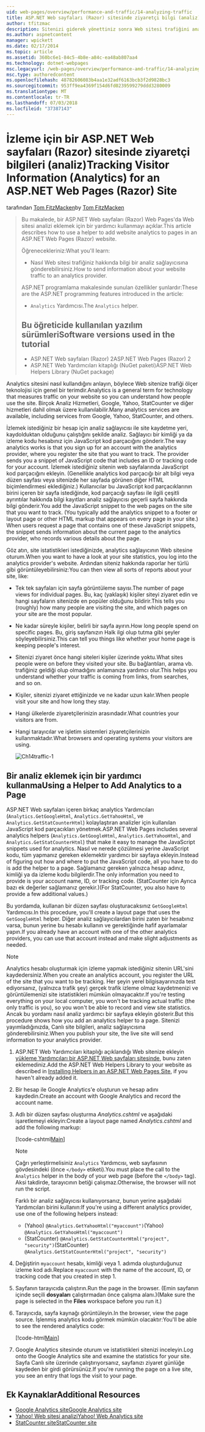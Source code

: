 ```yaml
---
uid: web-pages/overview/performance-and-traffic/14-analyzing-traffic
title: ASP.NET Web sayfaları (Razor) sitesinde ziyaretçi bilgi (analiz) izleme | Microsoft Docs
author: tfitzmac
description: Sitenizi giderek yönettiniz sonra Web sitesi trafiğini analiz etmek isteyebilirsiniz.
ms.author: aspnetcontent
manager: wpickett
ms.date: 02/17/2014
ms.topic: article
ms.assetid: 360bc6e1-84c5-4b8e-a84c-ea48ab807aa4
ms.technology: dotnet-webpages
msc.legacyurl: /web-pages/overview/performance-and-traffic/14-analyzing-traffic
msc.type: authoredcontent
ms.openlocfilehash: 48782606083b4aa1e32adf6163bcb3f2d9828bc3
ms.sourcegitcommit: 953ff9ea4369f154d6fd0239599279ddd3280009
ms.translationtype: MT
ms.contentlocale: tr-TR
ms.lasthandoff: 07/03/2018
ms.locfileid: "37387143"
---
```

<a name="tracking-visitor-information-analytics-for-an-aspnet-web-pages-razor-site"></a><span data-ttu-id="9fa7a-103">İzleme için bir ASP.NET Web sayfaları (Razor) sitesinde ziyaretçi bilgileri (analiz)</span><span class="sxs-lookup"><span data-stu-id="9fa7a-103">Tracking Visitor Information (Analytics) for an ASP.NET Web Pages (Razor) Site</span></span>
====================
<span data-ttu-id="9fa7a-104">tarafından [Tom FitzMacken](https://github.com/tfitzmac)</span><span class="sxs-lookup"><span data-stu-id="9fa7a-104">by [Tom FitzMacken](https://github.com/tfitzmac)</span></span>

> <span data-ttu-id="9fa7a-105">Bu makalede, bir ASP.NET Web sayfaları (Razor) Web Pages'da Web sitesi analizi eklemek için bir yardımcı kullanmayı açıklar.</span><span class="sxs-lookup"><span data-stu-id="9fa7a-105">This article describes how to use a helper to add website analytics to pages in an ASP.NET Web Pages (Razor) website.</span></span>
> 
> <span data-ttu-id="9fa7a-106">Öğrenecekleriniz:</span><span class="sxs-lookup"><span data-stu-id="9fa7a-106">What you'll learn:</span></span>
> 
> - <span data-ttu-id="9fa7a-107">Nasıl Web sitesi trafiğiniz hakkında bilgi bir analiz sağlayıcısına gönderebilirsiniz.</span><span class="sxs-lookup"><span data-stu-id="9fa7a-107">How to send information about your website traffic to an analytics provider.</span></span>
> 
> <span data-ttu-id="9fa7a-108">ASP.NET programlama makalesinde sunulan özellikler şunlardır:</span><span class="sxs-lookup"><span data-stu-id="9fa7a-108">These are the ASP.NET programming features introduced in the article:</span></span>
> 
> - <span data-ttu-id="9fa7a-109">`Analytics` Yardımcısı.</span><span class="sxs-lookup"><span data-stu-id="9fa7a-109">The `Analytics` helper.</span></span>
>   
> 
> ## <a name="software-versions-used-in-the-tutorial"></a><span data-ttu-id="9fa7a-110">Bu öğreticide kullanılan yazılım sürümleri</span><span class="sxs-lookup"><span data-stu-id="9fa7a-110">Software versions used in the tutorial</span></span>
> 
> 
> - <span data-ttu-id="9fa7a-111">ASP.NET Web sayfaları (Razor) 2</span><span class="sxs-lookup"><span data-stu-id="9fa7a-111">ASP.NET Web Pages (Razor) 2</span></span>
> - <span data-ttu-id="9fa7a-112">ASP.NET Web Yardımcıları kitaplığı (NuGet paketi)</span><span class="sxs-lookup"><span data-stu-id="9fa7a-112">ASP.NET Web Helpers Library (NuGet package)</span></span>


<span data-ttu-id="9fa7a-113">Analytics sitesini nasıl kullandığını anlayın, böylece Web sitenize trafiği ölçer teknolojisi için genel bir terimdir.</span><span class="sxs-lookup"><span data-stu-id="9fa7a-113">Analytics is a general term for technology that measures traffic on your website so you can understand how people use the site.</span></span> <span data-ttu-id="9fa7a-114">Birçok Analiz Hizmetleri, Google, Yahoo, StatCounter ve diğer hizmetleri dahil olmak üzere kullanılabilir.</span><span class="sxs-lookup"><span data-stu-id="9fa7a-114">Many analytics services are available, including services from Google, Yahoo, StatCounter, and others.</span></span>

<span data-ttu-id="9fa7a-115">İzlemek istediğiniz bir hesap için analiz sağlayıcısı ile site kaydetme yeri, kaydolduktan olduğunu çalıştığını şekilde analiz. Sağlayıcı bir kimliği ya da izleme kodu hesabınız için JavaScript kod parçacığını gönderir.</span><span class="sxs-lookup"><span data-stu-id="9fa7a-115">The way analytics works is that you sign up for an account with the analytics provider, where you register the site that you want to track. The provider sends you a snippet of JavaScript code that includes an ID or tracking code for your account.</span></span> <span data-ttu-id="9fa7a-116">İzlemek istediğiniz sitenin web sayfalarında JavaScript kod parçacığını ekleyin. (Genellikle analytics kod parçacığı bir alt bilgi veya düzen sayfası veya sitenizde her sayfada görünen diğer HTML biçimlendirmesi eklediğiniz.) Kullanıcılar bu JavaScript kod parçacıklarının birini içeren bir sayfa istediğinde, kod parçacığı sayfası ile ilgili çeşitli ayrıntılar hakkında bilgi kayıtları analiz sağlayıcısı geçerli sayfa hakkında bilgi gönderir.</span><span class="sxs-lookup"><span data-stu-id="9fa7a-116">You add the JavaScript snippet to the web pages on the site that you want to track. (You typically add the analytics snippet to a footer or layout page or other HTML markup that appears on every page in your site.) When users request a page that contains one of these JavaScript snippets, the snippet sends information about the current page to the analytics provider, who records various details about the page.</span></span>

<span data-ttu-id="9fa7a-117">Göz atın, site istatistikleri istediğinizde, analytics sağlayıcının Web sitesine oturum.</span><span class="sxs-lookup"><span data-stu-id="9fa7a-117">When you want to have a look at your site statistics, you log into the analytics provider's website.</span></span> <span data-ttu-id="9fa7a-118">Ardından siteniz hakkında raporlar her türlü gibi görüntüleyebilirsiniz:</span><span class="sxs-lookup"><span data-stu-id="9fa7a-118">You can then view all sorts of reports about your site, like:</span></span>

- <span data-ttu-id="9fa7a-119">Tek tek sayfaları için sayfa görüntüleme sayısı.</span><span class="sxs-lookup"><span data-stu-id="9fa7a-119">The number of page views for individual pages.</span></span> <span data-ttu-id="9fa7a-120">Bu, kaç (yaklaşık) kişiler siteyi ziyaret edin ve hangi sayfaların sitenizde en popüler olduğunu bildirir.</span><span class="sxs-lookup"><span data-stu-id="9fa7a-120">This tells you (roughly) how many people are visiting the site, and which pages on your site are the most popular.</span></span>
- <span data-ttu-id="9fa7a-121">Ne kadar süreyle kişiler, belirli bir sayfa ayırın.</span><span class="sxs-lookup"><span data-stu-id="9fa7a-121">How long people spend on specific pages.</span></span> <span data-ttu-id="9fa7a-122">Bu, giriş sayfanızın Halk ilgi olup tutma gibi şeyler söyleyebilirsiniz.</span><span class="sxs-lookup"><span data-stu-id="9fa7a-122">This can tell you things like whether your home page is keeping people's interest.</span></span>
- <span data-ttu-id="9fa7a-123">Sitenizi ziyaret önce hangi siteleri kişiler üzerinde yoktu.</span><span class="sxs-lookup"><span data-stu-id="9fa7a-123">What sites people were on before they visited your site.</span></span> <span data-ttu-id="9fa7a-124">Bu bağlantıları, arama vb. trafiğiniz geldiği olup olmadığını anlamanıza yardımcı olur.</span><span class="sxs-lookup"><span data-stu-id="9fa7a-124">This helps you understand whether your traffic is coming from links, from searches, and so on.</span></span>
- <span data-ttu-id="9fa7a-125">Kişiler, sitenizi ziyaret ettiğinizde ve ne kadar uzun kalır.</span><span class="sxs-lookup"><span data-stu-id="9fa7a-125">When people visit your site and how long they stay.</span></span>
- <span data-ttu-id="9fa7a-126">Hangi ülkelerde ziyaretçilerinizin arasındadır.</span><span class="sxs-lookup"><span data-stu-id="9fa7a-126">What countries your visitors are from.</span></span>
- <span data-ttu-id="9fa7a-127">Hangi tarayıcılar ve işletim sistemleri ziyaretçilerinizin kullanmaktadır.</span><span class="sxs-lookup"><span data-stu-id="9fa7a-127">What browsers and operating systems your visitors are using.</span></span>

    ![Ch14traffic-1](14-analyzing-traffic/_static/image1.jpg)

## <a name="using-a-helper-to-add-analytics-to-a-page"></a><span data-ttu-id="9fa7a-129">Bir analiz eklemek için bir yardımcı kullanma</span><span class="sxs-lookup"><span data-stu-id="9fa7a-129">Using a Helper to Add Analytics to a Page</span></span>

<span data-ttu-id="9fa7a-130">ASP.NET Web sayfaları içeren birkaç analytics Yardımcıları (`Analytics.GetGoogleHtml`, `Analytics.GetYahooHtml`, ve `Analytics.GetStatCounterHtml`) kolaylaştıran analizler için kullanılan JavaScript kod parçacıkları yönetmek.</span><span class="sxs-lookup"><span data-stu-id="9fa7a-130">ASP.NET Web Pages includes several analytics helpers (`Analytics.GetGoogleHtml`, `Analytics.GetYahooHtml`, and `Analytics.GetStatCounterHtml`) that make it easy to manage the JavaScript snippets used for analytics.</span></span> <span data-ttu-id="9fa7a-131">Nasıl ve nerede çözülmesi yerine JavaScript kodu, tüm yapmanız gereken eklemektir yardımcı bir sayfaya ekleyin.</span><span class="sxs-lookup"><span data-stu-id="9fa7a-131">Instead of figuring out how and where to put the JavaScript code, all you have to do is add the helper to a page.</span></span> <span data-ttu-id="9fa7a-132">Sağlamanız gereken yalnızca hesap adınız, kimliği ya da izleme kodu bilgilerdir.</span><span class="sxs-lookup"><span data-stu-id="9fa7a-132">The only information you need to provide is your account name, ID, or tracking code.</span></span> <span data-ttu-id="9fa7a-133">(StatCounter için Ayrıca bazı ek değerler sağlamanız gerekir.)</span><span class="sxs-lookup"><span data-stu-id="9fa7a-133">(For StatCounter, you also have to provide a few additional values.)</span></span>

<span data-ttu-id="9fa7a-134">Bu yordamda, kullanan bir düzen sayfası oluşturacaksınız `GetGoogleHtml` Yardımcısı.</span><span class="sxs-lookup"><span data-stu-id="9fa7a-134">In this procedure, you'll create a layout page that uses the `GetGoogleHtml` helper.</span></span> <span data-ttu-id="9fa7a-135">Diğer analiz sağlayıcılardan birini zaten bir hesabınız varsa, bunun yerine bu hesabı kullanın ve gerektiğinde hafif ayarlamalar yapın.</span><span class="sxs-lookup"><span data-stu-id="9fa7a-135">If you already have an account with one of the other analytics providers, you can use that account instead and make slight adjustments as needed.</span></span>

> [!NOTE]
> <span data-ttu-id="9fa7a-136">Analytics hesabı oluşturmak için izleme yapmak istediğiniz sitenin URL'sini kaydedersiniz.</span><span class="sxs-lookup"><span data-stu-id="9fa7a-136">When you create an analytics account, you register the URL of the site that you want to be tracking.</span></span> <span data-ttu-id="9fa7a-137">Her şeyin yerel bilgisayarınızda test ediyorsanız, (yalnızca trafik şey) gerçek trafik izleme olmaz kaydetmenizi ve görüntülemenizi site istatistikleri mümkün olmayacaktır.</span><span class="sxs-lookup"><span data-stu-id="9fa7a-137">If you're testing everything on your local computer, you won't be tracking actual traffic (the only traffic is you), so you won't be able to record and view site statistics.</span></span> <span data-ttu-id="9fa7a-138">Ancak bu yordamı nasıl analiz yardımcı bir sayfaya ekleyin gösterir.</span><span class="sxs-lookup"><span data-stu-id="9fa7a-138">But this procedure shows how you add an analytics helper to a page.</span></span> <span data-ttu-id="9fa7a-139">Sitenizi yayımladığınızda, Canlı site bilgileri, analiz sağlayıcısına gönderebilirsiniz.</span><span class="sxs-lookup"><span data-stu-id="9fa7a-139">When you publish your site, the live site will send information to your analytics provider.</span></span>


1. <span data-ttu-id="9fa7a-140">ASP.NET Web Yardımcıları kitaplığı açıklandığı Web sitenize ekleyin [yükleme Yardımcıları bir ASP.NET Web sayfaları sitesinde](https://go.microsoft.com/fwlink/?LinkId=252372), bunu zaten eklemediniz.</span><span class="sxs-lookup"><span data-stu-id="9fa7a-140">Add the ASP.NET Web Helpers Library to your website as described in [Installing Helpers in an ASP.NET Web Pages Site](https://go.microsoft.com/fwlink/?LinkId=252372), if you haven't already added it.</span></span>
2. <span data-ttu-id="9fa7a-141">Bir hesap ile Google Analytics'e oluşturun ve hesap adını kaydedin.</span><span class="sxs-lookup"><span data-stu-id="9fa7a-141">Create an account with Google Analytics and record the account name.</span></span>
3. <span data-ttu-id="9fa7a-142">Adlı bir düzen sayfası oluşturma *Analytics.cshtml* ve aşağıdaki işaretlemeyi ekleyin:</span><span class="sxs-lookup"><span data-stu-id="9fa7a-142">Create a layout page named *Analytics.cshtml* and add the following markup:</span></span>

    [!code-cshtml[Main](14-analyzing-traffic/samples/sample1.cshtml)]

    > [!NOTE]
    > <span data-ttu-id="9fa7a-143">Çağrı yerleştirmelisiniz `Analytics` Yardımcısı, web sayfasının gövdesindeki (önce `</body>` etiketi).</span><span class="sxs-lookup"><span data-stu-id="9fa7a-143">You must place the call to the `Analytics` helper in the body of your web page (before the `</body>` tag).</span></span> <span data-ttu-id="9fa7a-144">Aksi takdirde, tarayıcının betiği çalışmaz.</span><span class="sxs-lookup"><span data-stu-id="9fa7a-144">Otherwise, the browser will not run the script.</span></span>

    <span data-ttu-id="9fa7a-145">Farklı bir analiz sağlayıcısı kullanıyorsanız, bunun yerine aşağıdaki Yardımcıları birini kullanın:</span><span class="sxs-lookup"><span data-stu-id="9fa7a-145">If you're using a different analytics provider, use one of the following helpers instead:</span></span>

    - <span data-ttu-id="9fa7a-146">(Yahoo) `@Analytics.GetYahooHtml("myaccount")`</span><span class="sxs-lookup"><span data-stu-id="9fa7a-146">(Yahoo) `@Analytics.GetYahooHtml("myaccount")`</span></span>
    - <span data-ttu-id="9fa7a-147">(StatCounter) `@Analytics.GetStatCounterHtml("project", "security")`</span><span class="sxs-lookup"><span data-stu-id="9fa7a-147">(StatCounter) `@Analytics.GetStatCounterHtml("project", "security")`</span></span>
4. <span data-ttu-id="9fa7a-148">Değiştirin `myaccount` hesabı, kimliği veya 1. adımda oluşturduğunuz izleme kod adı.</span><span class="sxs-lookup"><span data-stu-id="9fa7a-148">Replace `myaccount` with the name of the account, ID, or tracking code that you created in step 1.</span></span>
5. <span data-ttu-id="9fa7a-149">Sayfanın tarayıcıda çalıştırın.</span><span class="sxs-lookup"><span data-stu-id="9fa7a-149">Run the page in the browser.</span></span> <span data-ttu-id="9fa7a-150">(Emin sayfanın içinde seçili **dosyaları** çalıştırmadan önce çalışma alanı.)</span><span class="sxs-lookup"><span data-stu-id="9fa7a-150">(Make sure the page is selected in the **Files** workspace before you run it.)</span></span>
6. <span data-ttu-id="9fa7a-151">Tarayıcıda, sayfa kaynağı görüntüleyin.</span><span class="sxs-lookup"><span data-stu-id="9fa7a-151">In the browser, view the page source.</span></span> <span data-ttu-id="9fa7a-152">İşlenmiş analytics kodu görmek mümkün olacaktır:</span><span class="sxs-lookup"><span data-stu-id="9fa7a-152">You'll be able to see the rendered analytics code:</span></span>

    [!code-html[Main](14-analyzing-traffic/samples/sample2.html)]
7. <span data-ttu-id="9fa7a-153">Google Analytics sitesinde oturum ve istatistikleri sitenizi inceleyin.</span><span class="sxs-lookup"><span data-stu-id="9fa7a-153">Log onto the Google Analytics site and examine the statistics for your site.</span></span> <span data-ttu-id="9fa7a-154">Sayfa Canlı site üzerinde çalıştırıyorsanız, sayfanızı ziyaret günlüğe kaydeden bir girdi görürsünüz.</span><span class="sxs-lookup"><span data-stu-id="9fa7a-154">If you're running the page on a live site, you see an entry that logs the visit to your page.</span></span>

<a id="Additional_Resources"></a>
## <a name="additional-resources"></a><span data-ttu-id="9fa7a-155">Ek Kaynaklar</span><span class="sxs-lookup"><span data-stu-id="9fa7a-155">Additional Resources</span></span>

- [<span data-ttu-id="9fa7a-156">Google Analytics site</span><span class="sxs-lookup"><span data-stu-id="9fa7a-156">Google Analytics site</span></span>](https://www.google.com/analytics/)
- [<span data-ttu-id="9fa7a-157">Yahoo! Web sitesi analizi</span><span class="sxs-lookup"><span data-stu-id="9fa7a-157">Yahoo! Web Analytics site</span></span>](http://help.yahoo.com/l/us/yahoo/ywa/)
- [<span data-ttu-id="9fa7a-158">StatCounter site</span><span class="sxs-lookup"><span data-stu-id="9fa7a-158">StatCounter site</span></span>](http://statcounter.com/)
